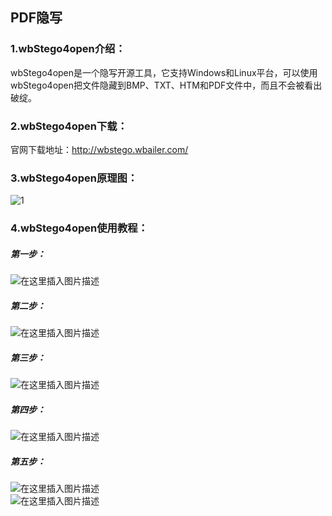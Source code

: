 ## PDF隐写

### 1.wbStego4open介绍：

wbStego4open是一个隐写开源工具，它支持Windows和Linux平台，可以使用wbStego4open把文件隐藏到BMP、TXT、HTM和PDF文件中，而且不会被看出破绽。

### 2.wbStego4open下载：

官网下载地址：http://wbstego.wbailer.com/

### 3.wbStego4open原理图：

![1](https://minioapi.nerubian.cn/image/20250402153154345.png)

### 4.wbStego4open使用教程：

##### 第一步：

![在这里插入图片描述](https://minioapi.nerubian.cn/image/20250402153200759.png)

##### 第二步：

![在这里插入图片描述](https://minioapi.nerubian.cn/image/20250402153203791.png)

##### 第三步：

![在这里插入图片描述](https://minioapi.nerubian.cn/image/20250402153208676.png)

##### 第四步：

![在这里插入图片描述](https://minioapi.nerubian.cn/image/20250402153211837.png)

##### 第五步：

![在这里插入图片描述](https://minioapi.nerubian.cn/image/20250402153215113.png)  
![在这里插入图片描述](https://minioapi.nerubian.cn/image/20250402153225069.png)
